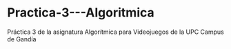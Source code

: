 # Practica-3---Algoritmica
Práctica 3 de la asignatura Algorítmica para Videojuegos de la UPC Campus de Gandía
